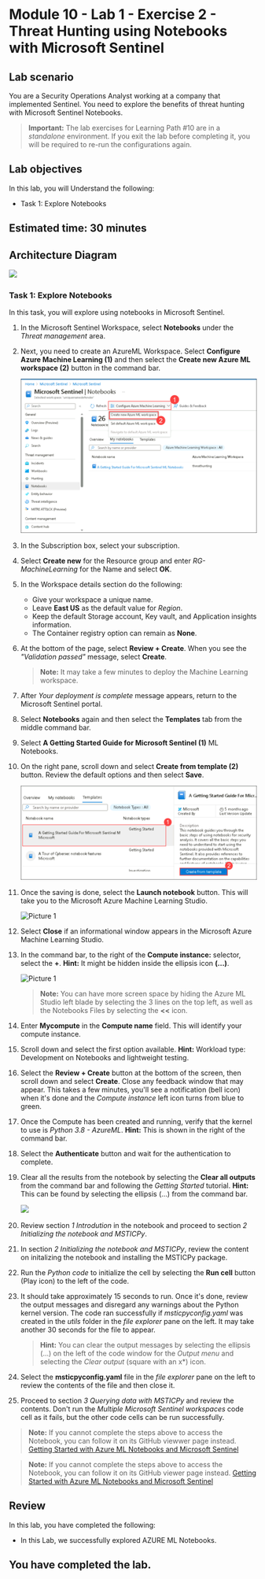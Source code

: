 # Module 10 - Lab 1 - Exercise 2 - Threat Hunting using Notebooks with Microsoft Sentinel

## Lab scenario
You are a Security Operations Analyst working at a company that implemented Sentinel. You need to explore the benefits of threat hunting with Microsoft Sentinel Notebooks.

>**Important:** The lab exercises for Learning Path #10 are in a *standalone* environment. If you exit the lab before completing it, you will be required to re-run the configurations again.

## Lab objectives
 In this lab, you will Understand the following:
  -  Task 1: Explore Notebooks

## Estimated time: 30 minutes

## Architecture Diagram

 ![](../Media/SC200-Lab_Diagrams_Mod10ex2.png)

### Task 1: Explore Notebooks

In this task, you will explore using notebooks in Microsoft Sentinel.

1. In the Microsoft Sentinel Workspace, select **Notebooks** under the *Threat management* area.

1. Next, you need to create an AzureML Workspace. Select **Configure Azure Machine Learning (1)** and then select the **Create new Azure ML workspace (2)** button in the command bar.

     ![Picture 1](../Media/MLupd.png)

1. In the Subscription box, select your subscription.

1. Select **Create new** for the Resource group and enter *RG-MachineLearning* for the Name and select **OK**. 

1. In the Workspace details section do the following:

     - Give your workspace a unique name.
     - Leave **East US** as the default value for *Region*.
     - Keep the default Storage account, Key vault, and Application insights information.
     - The Container registry option can remain as **None**.

1. At the bottom of the page, select **Review + Create**. When you see the *"Validation passed"* message, select **Create**. 

     >**Note:** It may take a few minutes to deploy the Machine Learning workspace.

1. After *Your deployment is complete* message appears, return to the Microsoft Sentinel portal.

1. Select **Notebooks** again and then select the **Templates** tab from the middle command bar. 

1. Select **A Getting Started Guide for Microsoft Sentinel (1)** ML Notebooks. 

1. On the right pane, scroll down and select **Create from template (2)** button. Review the default options and then select **Save**.

   ![Picture 1](../Media/createfromtemplateupd.png)

1. Once the saving is done, select the **Launch notebook** button. This will take you to the Microsoft Azure Machine Learning Studio.

    ![Picture 1](../Media/launchnotebook.png)

1. Select **Close** if an informational window appears in the Microsoft Azure Machine Learning Studio.

1. In the command bar, to the right of the **Compute instance:**  selector, select the **+**. **Hint:** It might be hidden inside the ellipsis icon **(...)**.

     ![Picture 1](../Media/37.png)

     >**Note:** You can have more screen space by hiding the Azure ML Studio left blade by selecting the 3 lines on the top left, as well as the Notebooks Files by selecting the **<<** icon.

1. Enter **Mycompute<inject key="DeploymentID" enableCopy="false"/>** in the **Compute name** field. This will identify your compute instance.

1. Scroll down and select the first option available. **Hint:** Workload type: Development on Notebooks and lightweight testing.

1. Select the **Review + Create** button at the bottom of the screen, then scroll down and select **Create**. Close any feedback window that may appear. This takes a few minutes, you'll see a notification (bell icon) when it's done and the *Compute instance* left icon turns from blue to green.

1. Once the Compute has been created and running, verify that the kernel to use is *Python 3.8 - AzureML*. **Hint:** This is shown in the right of the command bar.

1. Select the **Authenticate** button and wait for the authentication to complete.

1. Clear all the results from the notebook by selecting the **Clear all outputs** from the command bar and following the *Getting Started* tutorial. **Hint:** This can be found by selecting the ellipsis (...) from the command bar.

   ![](../Media/38.png)

1. Review section *1 Introdution* in the notebook and proceed to section *2 Initializing the notebook and MSTICPy*.

1. In section *2 Initializing the notebook and MSTICPy*, review the content on initalizing the notebook and installing the MSTICPy package.

1. Run the *Python code* to initialize the cell by selecting the **Run cell** button (Play icon) to the left of the code.

1. It should take approximately 15 seconds to run. Once it's done, review the output messages and disregard any warnings about the Python kernel version. The code ran successfully if *msticpyconfig.yaml* was created in the *utils* folder in the *file explorer* pane on the left. It may take another 30 seconds for the file to appear.

    >**Hint:** You can clear the output messages by selecting the ellipsis (...) on the left of the code window for the *Output menu* and selecting the *Clear output* (square with an x*) icon.

1. Select the **msticpyconfig.yaml** file in the *file explorer* pane on the left to review the contents of the file and then close it.

1. Proceed to section *3 Querying data with MSTICPy* and review the contents. Don't run the *Multiple Microsoft Sentinel workspaces* code cell as it fails, but the other code cells can be run successfully.

>**Note:** If you cannot complete the steps above to access the Notebook, you can follow it on its GitHub viewwer page instead. [Getting Started with Azure ML Notebooks and Microsoft Sentinel](https://nbviewer.org/github/Azure/Azure-Sentinel-Notebooks/blob/master/A%20Getting%20Started%20Guide%20For%20Azure%20Sentinel%20ML%20Notebooks.ipynb) 

>**Note:** If you cannot complete the steps above to access the Notebook, you can follow it on its GitHub viewer page instead. [Getting Started with Azure ML Notebooks and Microsoft Sentinel](https://nbviewer.org/github/Azure/Azure-Sentinel-Notebooks/blob/master/A%20Getting%20Started%20Guide%20For%20Azure%20Sentinel%20ML%20Notebooks.ipynb) 

## Review
In this lab, you have completed the following:
-  In this Lab, we successfully explored AZURE ML Notebooks.

## You have completed the lab.

